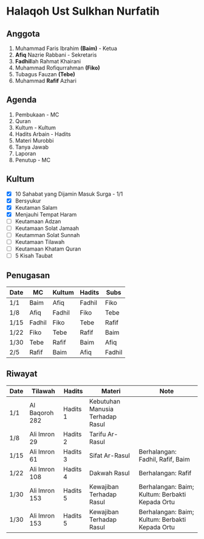 # Halaqoh Ust Sulkhan Nurfatih

## Anggota
1. Muhammad Faris Ibrahim **(Baim)** - Ketua
2. **Afiq** Nazrie Rabbani - Sekretaris
3. **Fadhil**lah Rahmat Khairani
4. Muhammad Rofiqurrahman **(Fiko)**
5. Tubagus Fauzan **(Tebe)**
6. Muhammad **Rafif** Azhari

## Agenda
1. Pembukaan - MC
2. Quran
3. Kultum - Kultum
4. Hadits Arbain - Hadits
5. Materi Murobbi
6. Tanya Jawab
7. Laporan
8. Penutup - MC

## Kultum
- [x] 10 Sahabat yang Dijamin Masuk Surga - 1/1
- [x] Bersyukur
- [x] Keutaman Salam
- [x] Menjauhi Tempat Haram
- [ ] Keutamaan Adzan
- [ ] Keutamaan Solat Jamaah
- [ ] Keutamman Solat Sunnah
- [ ] Keutamaan Tilawah
- [ ] Keutamaan Khatam Quran
- [ ] 5 Kisah Taubat

## Penugasan
| Date | MC   | Kultum | Hadits | Subs |
|------|------|--------|--------|------|
| 1/1  | Baim | Afiq   | Fadhil | Fiko |
| 1/8  | Afiq | Fadhil | Fiko   | Tebe |
| 1/15 | Fadhil | Fiko | Tebe   | Rafif|
| 1/22 | Fiko | Tebe   | Rafif  | Baim |
| 1/30 | Tebe | Rafif  | Baim   | Afiq |
| 2/5  | Rafif| Baim   | Afiq   | Fadhil|

## Riwayat
| Date | Tilawah | Hadits | Materi | Note |
|------|---------|--------|--------|--------|
| 1/1  | Al Baqoroh 282 | Hadits 1 | Kebutuhan Manusia Terhadap Rasul | |
| 1/8  | Ali Imron 29   | Hadits 2 | Tarifu Ar-Rasul | |
| 1/15  | Ali Imron 61  | Hadits 3 | Sifat Ar-Rasul | Berhalangan: Fadhil, Rafif, Baim |
| 1/22  | Ali Imron 108 | Hadits 4 | Dakwah Rasul | Berhalangan: Rafif |
| 1/30  | Ali Imron 153 | Hadits 5 | Kewajiban Terhadap Rasul | Berhalangan: Baim; Kultum: Berbakti Kepada Ortu |
| 1/30  | Ali Imron 153 | Hadits 5 | Kewajiban Terhadap Rasul | Berhalangan: Baim; Kultum: Berbakti Kepada Ortu |
